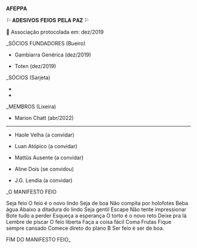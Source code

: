   𝐀𝐅𝐄𝐏𝐏𝐀

  ⚐ 𝐀𝐃𝐄𝐒𝐈𝐕𝐎𝐒 𝐅𝐄𝐈𝐎𝐒 𝐏𝐄𝐋𝐀 𝐏𝐀𝐙 ⚐
  
  📜 Associação protocolada em: dez/2019

  _SÓCIOS FUNDADORES (Bueiro)

  - Gambiarra Genérica (dez/2019)

  - Toten (dez/2019)


  _SÓCIOS (Sarjeta)

  -

  -


  _MEMBROS (Lixeira)

  - Marion Chatt (abr/2022)

  ----

  - Haole Velha (a convidar)

  - Luan Atópico (a convidar)

  - Mattüs Ausente (a convidar)

  - Aline Dois (se convidou)

  - J.G. Lendia (a convidar)



  _O MANIFESTO FEIO

  Seja feio
  O feio é o novo lindo
  Seja de boa 
  Não compita por holofotes 
  Beba água 
  Abaixo a ditadura do lindo 
  Seja gentil 
  Escape
  Não tente impressionar
  Bote tudo a perder 
  Esqueça a esperança
  O torto é o novo reto
  Deixe pra lá 
  Lembre de piscar
  O feio liberta
  Faça a coisa fácil 
  Coma Frutas
  Fique sempre cansado
  Comece direto do plano B 
  Ser feio é ser de boa. 

  FIM DO MANIFESTO FEIO_
